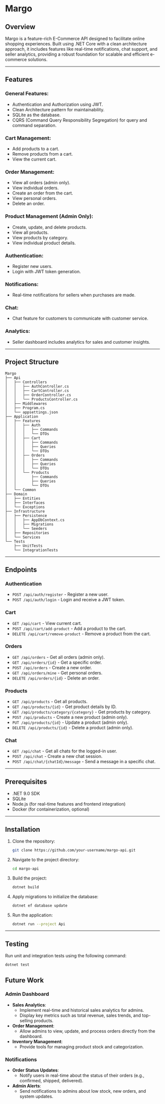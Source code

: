 # Margo

## Overview

Margo is a feature-rich E-Commerce API designed to facilitate online shopping experiences. Built using .NET Core with a clean architecture approach, it includes features like real-time notifications, chat support, and seller analytics, providing a robust foundation for scalable and efficient e-commerce solutions.

---

## Features

### General Features:

- Authentication and Authorization using JWT.
- Clean Architecture pattern for maintainability.
- SQLite as the database.
- CQRS (Command Query Responsibility Segregation) for query and command separation.

### Cart Management:

- Add products to a cart.
- Remove products from a cart.
- View the current cart.

### Order Management:

- View all orders (admin only).
- View individual orders.
- Create an order from the cart.
- View personal orders.
- Delete an order.

### Product Management (Admin Only):

- Create, update, and delete products.
- View all products.
- View products by category.
- View individual product details.

### Authentication:

- Register new users.
- Login with JWT token generation.

### Notifications:

- Real-time notifications for sellers when purchases are made.

### Chat:

- Chat feature for customers to communicate with customer service.

### Analytics:

- Seller dashboard includes analytics for sales and customer insights.

---

## Project Structure

```
Margo
├── Api
│   ├── Controllers
│   │   ├── AuthController.cs
│   │   ├── CartController.cs
│   │   ├── OrderController.cs
│   │   └── ProductsController.cs
│   ├── Middlewares
│   ├── Program.cs
│   └── appsettings.json
├── Application
│   ├── Features
│   │   ├── Auth
│   │   │   ├── Commands
│   │   │   └── DTOs
│   │   ├── Cart
│   │   │   ├── Commands
│   │   │   ├── Queries
│   │   │   └── DTOs
│   │   ├── Orders
│   │   │   ├── Commands
│   │   │   ├── Queries
│   │   │   └── DTOs
│   │   └── Products
│   │       ├── Commands
│   │       ├── Queries
│   │       └── DTOs
│   └── Common
├── Domain
│   ├── Entities
│   ├── Interfaces
│   └── Exceptions
├── Infrastructure
│   ├── Persistence
│   │   ├── AppDbContext.cs
│   │   ├── Migrations
│   │   └── Seeders
│   ├── Repositories
│   └── Services
└── Tests
    ├── UnitTests
    └── IntegrationTests
```

---

## Endpoints

### Authentication

- `POST /api/auth/register` - Register a new user.
- `POST /api/auth/login` - Login and receive a JWT token.

### Cart

- `GET /api/cart` - View current cart.
- `POST /api/cart/add-product` - Add a product to the cart.
- `DELETE /api/cart/remove-product` - Remove a product from the cart.

### Orders

- `GET /api/orders` - Get all orders (admin only).
- `GET /api/orders/{id}` - Get a specific order.
- `POST /api/orders` - Create a new order.
- `GET /api/orders/mine` - Get personal orders.
- `DELETE /api/orders/{id}` - Delete an order.

### Products

- `GET /api/products` - Get all products.
- `GET /api/products/{id}` - Get product details by ID.
- `GET /api/products/category/{category}` - Get products by category.
- `POST /api/products` - Create a new product (admin only).
- `PUT /api/products/{id}` - Update a product (admin only).
- `DELETE /api/products/{id}` - Delete a product (admin only).

### Chat

- `GET /api/chat` - Get all chats for the logged-in user.
- `POST /api/chat` - Create a new chat session.
- `POST /api/chat/{chatId}/message` - Send a message in a specific chat.

---

## Prerequisites

- .NET 9.0 SDK
- SQLite
- Node.js (for real-time features and frontend integration)
- Docker (for containerization, optional)

---

## Installation

1. Clone the repository:

   ```bash
   git clone https://github.com/your-username/margo-api.git
   ```

2. Navigate to the project directory:

   ```bash
   cd margo-api
   ```

3. Build the project:

   ```bash
   dotnet build
   ```

4. Apply migrations to initialize the database:

   ```bash
   dotnet ef database update
   ```

5. Run the application:
   ```bash
   dotnet run --project Api
   ```

---

## Testing

Run unit and integration tests using the following command:

```bash
dotnet test
```

## Future Work

### **Admin Dashboard**

- **Sales Analytics**:
  - Implement real-time and historical sales analytics for admins.
  - Display key metrics such as total revenue, sales trends, and top-selling products.
- **Order Management**:
  - Allow admins to view, update, and process orders directly from the dashboard.
- **Inventory Management**:
  - Provide tools for managing product stock and categorization.

### **Notifications**

- **Order Status Updates**:
  - Notify users in real-time about the status of their orders (e.g., confirmed, shipped, delivered).
- **Admin Alerts**:
  - Send notifications to admins about low stock, new orders, and system updates.
